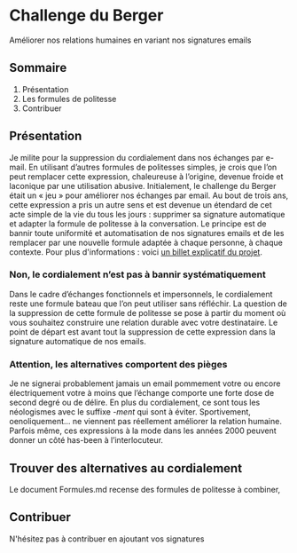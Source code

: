 Challenge du Berger
=================
Améliorer nos relations humaines en variant nos signatures emails

## Sommaire
1. Présentation
2. Les formules de politesse
3. Contribuer

## Présentation
Je milite pour la suppression du cordialement dans nos échanges par e-mail. En utilisant d’autres formules de politesses simples, je crois que l’on peut remplacer cette expression, chaleureuse à l’origine, devenue froide et laconique par une utilisation abusive.
Initialement, le challenge du Berger était un « jeu » pour améliorer nos échanges par email. Au bout de trois ans, cette expression a pris un autre sens et est devenue un étendard de cet acte simple de la vie du tous les jours : supprimer sa signature automatique et adapter la formule de politesse à la conversation.
Le principe est de bannir toute uniformité et automatisation de nos signatures emails et de les remplacer par une nouvelle formule adaptée à chaque personne, à chaque contexte. 
Pour plus d'informations : voici [un billet explicatif du projet](http://notes.desbenoit.net/Supprimer-le-cordialement-trois).

### Non, le cordialement n’est pas à bannir systématiquement
Dans le cadre d’échanges fonctionnels et impersonnels, le cordialement reste une formule bateau que l’on peut utiliser sans réfléchir. La question de la suppression de cette formule de politesse se pose à partir du moment où vous souhaitez construire une relation durable avec votre destinataire.
Le point de départ est avant tout la suppression de cette expression dans la signature automatique de nos emails.

### Attention, les alternatives comportent des pièges
Je ne signerai probablement jamais un email pommement votre ou encore électriquement votre à moins que l’échange comporte une forte dose de second degré ou de délire. En plus du cordialement, ce sont tous les néologismes avec le suffixe *-ment* qui sont à éviter. Sportivement, oenoliquement… ne viennent pas réellement améliorer la relation humaine. Parfois même, ces expressions à la mode dans les années 2000 peuvent donner un côté has-been à l’interlocuteur.

## Trouver des alternatives au cordialement
Le document Formules.md recense des formules de politesse à combiner,  

## Contribuer
N'hésitez pas à contribuer en ajoutant vos signatures
